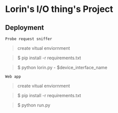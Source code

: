 # Lorin's I/O thing's Project

## Deployment

    Probe request sniffer

> create vitual enviornment

> $ pip install -r requirements.txt

> $ python lorin.py - $device_interface_name

    Web app

> create vitual enviornment

> $ pip install -r requirements.txt

> $ python run.py

